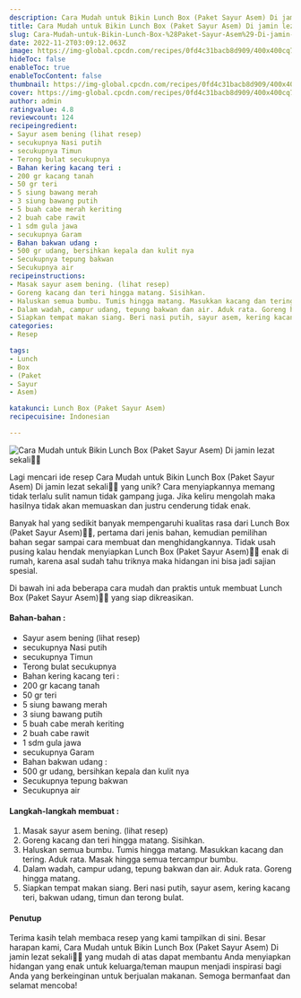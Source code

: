 ```yaml
---
description: Cara Mudah untuk Bikin Lunch Box (Paket Sayur Asem) Di jamin lezat sekali"
title: Cara Mudah untuk Bikin Lunch Box (Paket Sayur Asem) Di jamin lezat sekali
slug: Cara-Mudah-untuk-Bikin-Lunch-Box-%28Paket-Sayur-Asem%29-Di-jamin-lezat-sekali
date: 2022-11-2T03:09:12.063Z
image: https://img-global.cpcdn.com/recipes/0fd4c31bacb8d909/400x400cq70/photo.jpg
hideToc: false
enableToc: true
enableTocContent: false
thumbnail: https://img-global.cpcdn.com/recipes/0fd4c31bacb8d909/400x400cq70/photo.jpg
cover: https://img-global.cpcdn.com/recipes/0fd4c31bacb8d909/400x400cq70/photo.jpg
author: admin
ratingvalue: 4.8
reviewcount: 124
recipeingredient:
- Sayur asem bening (lihat resep)
- secukupnya Nasi putih
- secukupnya Timun
- Terong bulat secukupnya
- Bahan kering kacang teri :
- 200 gr kacang tanah
- 50 gr teri
- 5 siung bawang merah
- 3 siung bawang putih
- 5 buah cabe merah keriting
- 2 buah cabe rawit
- 1 sdm gula jawa
- secukupnya Garam
- Bahan bakwan udang :
- 500 gr udang, bersihkan kepala dan kulit nya
- Secukupnya tepung bakwan
- Secukupnya air
recipeinstructions:
- Masak sayur asem bening. (lihat resep)
- Goreng kacang dan teri hingga matang. Sisihkan.
- Haluskan semua bumbu. Tumis hingga matang. Masukkan kacang dan tering. Aduk rata. Masak hingga semua tercampur bumbu.
- Dalam wadah, campur udang, tepung bakwan dan air. Aduk rata. Goreng hingga matang.
- Siapkan tempat makan siang. Beri nasi putih, sayur asem, kering kacang teri, bakwan udang, timun dan terong bulat.
categories:
- Resep

tags:
- Lunch
- Box
- (Paket
- Sayur
- Asem)

katakunci: Lunch Box (Paket Sayur Asem)
recipecuisine: Indonesian

---
```


![Cara Mudah untuk Bikin Lunch Box (Paket Sayur Asem) Di jamin lezat sekali👩‍🍳](https://img-global.cpcdn.com/recipes/0fd4c31bacb8d909/400x400cq70/photo.jpg)

Lagi mencari ide resep Cara Mudah untuk Bikin Lunch Box (Paket Sayur Asem) Di jamin lezat sekali👩‍🍳 yang unik? Cara menyiapkannya memang tidak terlalu sulit namun tidak gampang juga. Jika keliru mengolah maka hasilnya tidak akan memuaskan dan justru cenderung tidak enak.

Banyak hal yang sedikit banyak mempengaruhi kualitas rasa dari Lunch Box (Paket Sayur Asem)👩‍🍳, pertama dari jenis bahan, kemudian pemilihan bahan segar sampai cara membuat dan menghidangkannya. Tidak usah pusing kalau hendak menyiapkan Lunch Box (Paket Sayur Asem)👩‍🍳 enak di rumah, karena asal sudah tahu triknya maka hidangan ini bisa jadi sajian spesial.

Di bawah ini ada beberapa cara mudah dan praktis untuk membuat Lunch Box (Paket Sayur Asem)👩‍🍳 yang siap dikreasikan.

<!--inarticleads1-->

#### Bahan-bahan :

- Sayur asem bening (lihat resep)
- secukupnya Nasi putih
- secukupnya Timun
- Terong bulat secukupnya
- Bahan kering kacang teri :
- 200 gr kacang tanah
- 50 gr teri
- 5 siung bawang merah
- 3 siung bawang putih
- 5 buah cabe merah keriting
- 2 buah cabe rawit
- 1 sdm gula jawa
- secukupnya Garam
- Bahan bakwan udang :
- 500 gr udang, bersihkan kepala dan kulit nya
- Secukupnya tepung bakwan
- Secukupnya air

<!--inarticleads2-->

#### Langkah-langkah membuat :

1. Masak sayur asem bening. (lihat resep)
1. Goreng kacang dan teri hingga matang. Sisihkan.
1. Haluskan semua bumbu. Tumis hingga matang. Masukkan kacang dan tering. Aduk rata. Masak hingga semua tercampur bumbu.
1. Dalam wadah, campur udang, tepung bakwan dan air. Aduk rata. Goreng hingga matang.
1. Siapkan tempat makan siang. Beri nasi putih, sayur asem, kering kacang teri, bakwan udang, timun dan terong bulat.

#### Penutup

Terima kasih telah membaca resep yang kami tampilkan di sini. Besar harapan kami, Cara Mudah untuk Bikin Lunch Box (Paket Sayur Asem) Di jamin lezat sekali👩‍🍳 yang mudah di atas dapat membantu Anda menyiapkan hidangan yang enak untuk keluarga/teman maupun menjadi inspirasi bagi Anda yang berkeinginan untuk berjualan makanan. Semoga bermanfaat dan selamat mencoba!